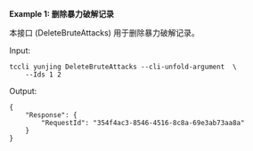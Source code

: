 **Example 1: 删除暴力破解记录**

本接口 (DeleteBruteAttacks) 用于删除暴力破解记录。

Input: 

```
tccli yunjing DeleteBruteAttacks --cli-unfold-argument  \
    --Ids 1 2
```

Output: 
```
{
    "Response": {
        "RequestId": "354f4ac3-8546-4516-8c8a-69e3ab73aa8a"
    }
}
```

